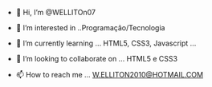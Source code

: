 - 👋 Hi, I’m @WELLITOn07
- 👀 I’m interested in ..Programação/Tecnologia
- 🌱 I’m currently learning ... 
HTML5, CSS3, Javascript ...
- 💞️ I’m looking to collaborate on ...
HTML5 e CSS3

- 📫 How to reach me ...
W.ELLITON2010@HOTMAIL.COM

